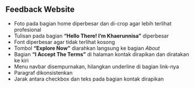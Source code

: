 <h2>Feedback Website</h2>
<ul>
  <li>Foto pada bagian home diperbesar dan di-crop agar lebih terlihat profesional</li>
  <li>Tulisan pada bagian <strong>“Hello There! I’m Khaerunnisa”</strong> diperbesar</li>
  <li>Font diperbesar agar tidak terlihat kosong</li>
  <li>Tombol <strong>“Explore Now”</strong> diarahkan langsung ke bagian <em>About</em></li>
  <li>Bagian <strong>“I Accept The Terms”</strong> di halaman kontak dirapikan dan diratakan ke kiri</li>
  <li>Menu navbar disempurnakan, hilangkan underline di bagian link-nya</li>
  <li>Paragraf dikonsistenkan</li>
  <li>Jarak antara checkbox dan teks pada bagian kontak dirapikan</li>
</ul>
